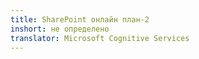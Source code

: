```yaml
---
title: SharePoint онлайн план-2
inshort: не определено
translator: Microsoft Cognitive Services
---
```




